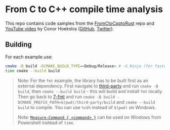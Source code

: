 # From C to C++ compile time analysis

This repo contains code samples from the [FromCtoCpptoRust](https://github.com/codereport/Content/tree/main/Talks/2022-12-YouTube/FromCtoCpptoRust) repo and [YouTube video](https://youtu.be/wGCWlI4A5z4) by Conor Hoekstra ([GitHub](https://github.com/codereport), [Twitter](https://twitter.com/code_report)).

## Building

For each example use:

```bash
cmake -B build -DCMAKE_BUILD_TYPE=<Debug/Release> # -G Ninja (for faster builds)
time cmake --build build
```

> Note: For the `fmt` example, the library has to be built first as an external dependency. First navigate to [third-party](/7-fmt/third-party/) and run `cmake -B build`, then `cmake --build build` - this will build and install `fmt` locally. Then go back to [7-fmt](/7-fmt/) and run `cmake -B build -DCMAKE_PREFIX_PATH=$(pwd)/third-party/build` and `cmake --build build` to compile. You can use `%cd%` instead of `$(pwd)` on Windows.
>
> Note: [`Measure-Command { <command> }`](https://learn.microsoft.com/en-us/powershell/module/microsoft.powershell.utility/measure-command?view=powershell-7.3) can be used on Windows from Powershell instead of `time`.
